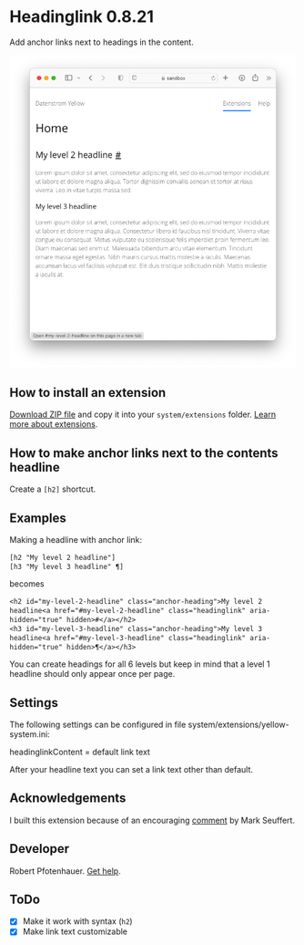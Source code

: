 # Headinglink 0.8.21

Add anchor links next to headings in the content.

<p align="center"><img src="headinglink-screenshot.png" alt="Screenshot"></p>

## How to install an extension

[Download ZIP file](https://github.com/pftnhr/yellow-headinglink/archive/refs/heads/main.zip) and copy it into your `system/extensions` folder. [Learn more about extensions](https://github.com/annaesvensson/yellow-update).

## How to make anchor links next to the contents headline

Create a `[h2]` shortcut.

## Examples

Making a headline with anchor link:

    [h2 "My level 2 headline"]
    [h3 "My level 3 headline" ¶]

becomes

    <h2 id="my-level-2-headline" class="anchor-heading">My level 2 headline<a href="#my-level-2-headline" class="headinglink" aria-hidden="true" hidden>#</a></h2>
    <h3 id="my-level-3-headline" class="anchor-heading">My level 3 headline<a href="#my-level-3-headline" class="headinglink" aria-hidden="true" hidden>¶</a></h3>

You can create headings for all 6 levels but keep in mind that a level 1 headline should only appear once per page.

## Settings

The following settings can be configured in file system/extensions/yellow-system.ini:

headinglinkContent = default link text

After your headline text you can set a link text other than default.

## Acknowledgements

I built this extension because of an encouraging [comment](https://github.com/datenstrom/yellow/discussions/887#discussioncomment-6846569) by Mark Seuffert.

## Developer

Robert Pfotenhauer. [Get help](https://datenstrom.se/yellow/help/).

## ToDo

- [x] Make it work with syntax (`h2`)
- [x] Make link text customizable
